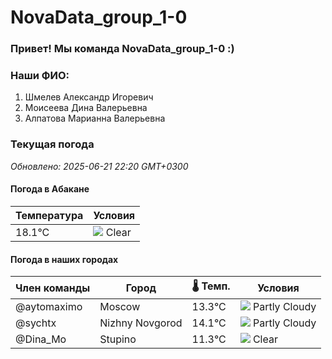 # NovaData_group_1-0
### Привет! Мы команда NovaData_group_1-0 :)

### Наши ФИО:
1. Шмелев Александр Игоревич
2. Моисеева Дина Валерьевна
3. Алпатова Марианна Валерьевна

### Текущая погода
<!-- WEATHER:START -->
_Обновлено: 2025-06-21 22:20 GMT+0300_

#### Погода в Абакане

| Температура | Условия |
|-------------|----------|
| 18.1°C     | ![](https://cdn.weatherapi.com/weather/64x64/night/113.png) Clear |

#### Погода в наших городах

| Член команды  | Город               | 🌡️ Темп.  | Условия          |
|---------------|---------------------|-----------|--------------------|
| @aytomaximo    | Moscow              |   13.3°C | ![](https://cdn.weatherapi.com/weather/64x64/night/116.png) Partly Cloudy |
| @sychtx        | Nizhny Novgorod     |   14.1°C | ![](https://cdn.weatherapi.com/weather/64x64/night/116.png) Partly Cloudy |
| @Dina_Mo       | Stupino             |   11.3°C | ![](https://cdn.weatherapi.com/weather/64x64/night/113.png) Clear        |

<!-- WEATHER:END -->
